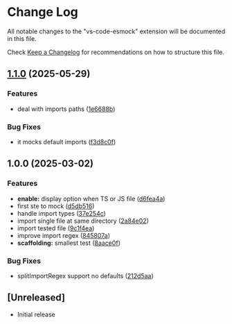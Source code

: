 # Change Log

All notable changes to the "vs-code-esmock" extension will be documented in this file.

Check [Keep a Changelog](http://keepachangelog.com/) for recommendations on how to structure this file.

## [1.1.0](https://github.com/Paker30/vs-code-esmock/compare/v1.0.0...v1.1.0) (2025-05-29)


### Features

* deal with imports paths ([1e6688b](https://github.com/Paker30/vs-code-esmock/commit/1e6688ba23c7fc6349122a95110d3a4ffa4a30ed))


### Bug Fixes

* it mocks default imports ([f3d8c0f](https://github.com/Paker30/vs-code-esmock/commit/f3d8c0f8b06c5fe0f4853195320e0ec8643630e0))

## 1.0.0 (2025-03-02)


### Features

* **enable:** display option when TS or JS file ([d6fea4a](https://github.com/Paker30/vs-code-esmock/commit/d6fea4a30b9015fa3b83fdd3a1ac1a24efa85c48))
* first ste to mock ([d5db516](https://github.com/Paker30/vs-code-esmock/commit/d5db5167aeead83363213ab5d1615e2f625bc3f6))
* handle import types ([37e254c](https://github.com/Paker30/vs-code-esmock/commit/37e254cbb742c1d780750d11c7303d8443a5b88a))
* import single file at same directory ([2a84e02](https://github.com/Paker30/vs-code-esmock/commit/2a84e02b2cd9c7c01a89cbdfa0d6872f676d3b97))
* import tested file ([9c1f4ea](https://github.com/Paker30/vs-code-esmock/commit/9c1f4eaadad92c7daeb9cfa49916cce78cff54b8))
* improve import regex ([845807a](https://github.com/Paker30/vs-code-esmock/commit/845807a193f8a7c30976cf08193e00c1a053346b))
* **scaffolding:** smallest test ([8aace0f](https://github.com/Paker30/vs-code-esmock/commit/8aace0f47168ecac87ed659cb0766dda1ed24aa5))


### Bug Fixes

* splitImportRegex support no defaults ([212d5aa](https://github.com/Paker30/vs-code-esmock/commit/212d5aac8150f8cacc463f998aa1350d7995949a))

## [Unreleased]

- Initial release
